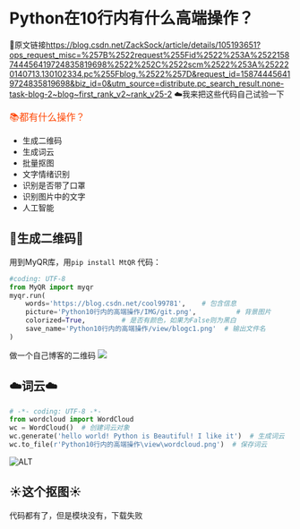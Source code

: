 # Python在10行内有什么高端操作？
:link:原文链接<https://blog.csdn.net/ZackSock/article/details/105193651?ops_request_misc=%257B%2522request%255Fid%2522%253A%2522158744456419724835819698%2522%252C%2522scm%2522%253A%252220140713.130102334.pc%255Fblog.%2522%257D&request_id=158744456419724835819698&biz_id=0&utm_source=distribute.pc_search_result.none-task-blog-2~blog~first_rank_v2~rank_v25-2>
:cloud:我来把这些代码自己试验一下

<big><font color=orangered>:books:都有什么操作？</font></big>
+ 生成二维码
+ 生成词云
+ 批量抠图
+ 文字情绪识别
+ 识别是否带了口罩
+ 识别图片中的文字
+ 人工智能

## :link:生成二维码:link:
用到MyQR库，用`pip install MtQR`
代码：
```py
#coding: UTF-8
from MyQR import myqr
myqr.run(
    words='https://blog.csdn.net/cool99781',	# 包含信息
    picture='Python10行内的高端操作/IMG/git.png',			# 背景图片
    colorized=True,			# 是否有颜色，如果为False则为黑白
    save_name='Python10行内的高端操作/view/blogc1.png'  # 输出文件名
)
```
做一个自己博客的二维码
![]("https://github.com/Github-Programer/Python-Learned/blob/master/Python10%E8%A1%8C%E5%86%85%E7%9A%84%E9%AB%98%E7%AB%AF%E6%93%8D%E4%BD%9C/view/blogc1.png")
## :cloud:词云:cloud:
```py
# -*- coding: UTF-8 -*-
from wordcloud import WordCloud
wc = WordCloud()  # 创建词云对象
wc.generate('hello world! Python is Beautiful! I like it')  # 生成词云
wc.to_file(r'Python10行内的高端操作\view\wordcloud.png')  # 保存词云
```
![ALT]()
## :sunny:这个抠图:sunny:
代码都有了，但是模块没有，下载失败